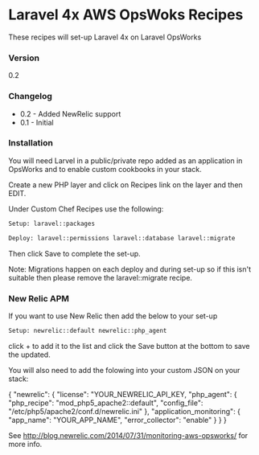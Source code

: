 # Laravel 4x AWS OpsWoks Recipes

These recipes will set-up Laravel 4x on Laravel OpsWorks

### Version
0.2

### Changelog

  - 0.2 - Added NewRelic support
  - 0.1 - Initial

### Installation

You will need Larvel in a public/private repo added as an application in OpsWorks and to enable custom cookbooks in your stack.

Create a new PHP layer and click on Recipes link on the layer and then EDIT. 

Under Custom Chef Recipes use the following:

```sh
Setup: laravel::packages
```
```sh
Deploy: laravel::permissions laravel::database laravel::migrate
```
Then click Save to complete the set-up. 

Note: Migrations happen on each deploy and during set-up so if this isn't suitable then please remove the laravel::migrate recipe.

### New Relic APM

If you want to use New Relic then add the below to your set-up

```sh
Setup: newrelic::default newrelic::php_agent
```
click + to add it to the list and click the Save button at the bottom to save the updated. 

You will also need to add the folowing into your custom JSON on your stack:


{
    "newrelic": {
        "license": "YOUR_NEWRELIC_API_KEY,
        "php_agent": {
            "php_recipe": "mod_php5_apache2::default",
            "config_file": "/etc/php5/apache2/conf.d/newrelic.ini"
        },
        "application_monitoring": {
            "app_name": "YOUR_APP_NAME",
			  "error_collector": "enable"
        }
    }
}

See http://blog.newrelic.com/2014/07/31/monitoring-aws-opsworks/ for more info. 
